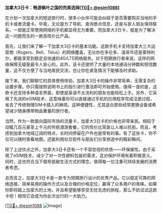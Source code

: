 **加拿大3日卡：畅游枫叶之国的完美选择[[TG💪+ @esim1088](https://t.me/s/esim1088)]**

在计划一次加拿大的短途旅行时，很多小伙伴可能会纠结于是否需要购买当地的手机卡或者流量卡。毕竟，无论是为了导航、查询景点信息，还是与家人朋友保持联系，一部能正常使用网络的手机都显得尤为重要。而加拿大3日卡，就是为了解决这一问题而生的一款高性价比产品。

首先，让我们来了解一下加拿大3日卡的基本功能。这款手机卡支持加拿大三大运营商（Rogers、Bell、Telus）的网络覆盖，无论你在多伦多、温哥华还是蒙特利尔，都能享受到稳定且快速的4G/LTE网络服务。对于短期旅行者来说，这样的网络保障无疑是最令人安心的。此外，该卡还提供了大量的本地通话分钟数和短信数量，这不仅方便了与当地居民交流，也让你在紧急情况下能够及时求助。

接下来，我们聊聊它的具体使用体验。加拿大3日卡的操作非常简单，无需复杂的设置步骤。你只需按照说明书上的指引进行激活即可开始使用。值得一提的是，这款卡还支持多种语言界面，即使是英语不太流利的朋友也能轻松上手。另外，它采用了先进的eSIM技术，这意味着你可以直接通过手机的应用程序完成注册过程，省去了传统物理SIM卡插入的麻烦。这种便捷性，尤其适合那些经常更换设备或希望减少随身携带物品重量的旅行者。

当然，作为一款面向国际市场的流量卡，加拿大3日卡的价格也非常亲民。相较于动辄几百元甚至上千元的传统漫游套餐，它的性价比简直让人难以抗拒。而且，考虑到加拿大地域辽阔的特点，长时间停留在户外也是常有的事。有了这张卡，你不仅可以随时查看地图，还能利用社交软件与朋友们分享旅途中的精彩瞬间。

除了上述优点之外，加拿大3日卡还有一个不容忽视的优势——环保属性。由于采用了eSIM技术，减少了对一次性塑料包装的需求，这对保护环境有着积极意义。同时，这也符合当下倡导低碳生活方式的理念，值得每一位注重可持续发展的消费者考虑。

总而言之，加拿大3日卡是一款专为短期旅行设计的优秀产品。它以稳定可靠的网络连接、简单易用的操作方式以及合理的价格定位，赢得了众多用户的青睐。如果你即将踏上加拿大的土地，并且希望能够享受无忧无虑的旅程，那么不妨试试这款卡吧！相信它会成为你此次出行的一大助力。

[[TG💪+ @esim1088](https://t.me/s/esim1088) ![Image](https://i.postimg.cc/4NQfJmqS/Snipaste-2025-05-13-00-14-12.png)]